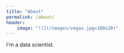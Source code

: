 ```yaml
---
title: "About"
permalink: /about/
header:
    image: "![](/images/vegas.jpg=100x20)"
---
```


I'm a data scientist.
